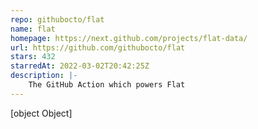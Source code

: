 ```yaml
---
repo: githubocto/flat
name: flat
homepage: https://next.github.com/projects/flat-data/
url: https://github.com/githubocto/flat
stars: 432
starredAt: 2022-03-02T20:42:25Z
description: |-
    The GitHub Action which powers Flat
---
```


[object Object]
